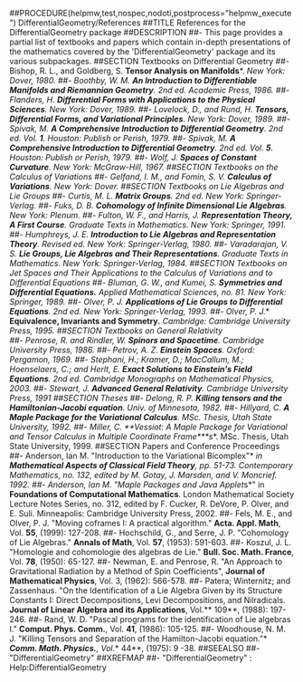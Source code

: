 ##PROCEDURE(helpmw,test,nospec,nodoti,postprocess="helpmw_execute") DifferentialGeometry/References
##TITLE References for the DifferentialGeometry package
##DESCRIPTION
##- This page provides a partial list of textbooks and papers which contain in-depth presentations of the mathematics covered by the 'DifferentialGeometry' package and its various subpackages.
##SECTION Textbooks on Differential Geometry 
##- Bishop, R. L., and Goldberg, S. **Tensor Analysis on Manifolds***. *New York: Dover, 1980.
##- Boothby, W. M.* ***An Introduction to Differentiable Manifolds and Riemannian Geometry**. 2nd ed. Academic Press, 1986.
##- Flanders, H. **Differential Forms with Applications to the Physical Sciences**. New York: Dover, 1989.
##- Lovelock, D., and Rund, H.* ***Tensors, Differential Forms, and Variational Principles**. New York: Dover, 1989.
##- Spivak, M. **A Comprehensive Introduction to Differential Geometry**. 2nd ed. Vol. **1**. Houston: Publish or Perish, 1979.
##- Spivak, M. **A Comprehensive Introduction to Differential Geometry**. 2nd ed. Vol. **5**. Houston: Publish or Perish, 1979.
##- Wolf, J. **Spaces of Constant Curvature**. New York: McGraw-Hill, 1967.
##SECTION Textbooks on the Calculus of Variations
##- Gelfand, I. M., and Fomin, S. V. **Calculus of Variations**. New York: Dover. 
##SECTION Textbooks on Lie Algebras and Lie Groups
##- Curtis, M. L. **Matrix Groups**. 2nd ed. New York: Springer-Verlag.
##- Fuks, D. B. **Cohomology of  Infinite Dimensional Lie Algebras**. New York: Plenum.
##- Fulton, W. F., and Harris, J. **Representation Theory, A First Course**. Graduate Texts in Mathematics. New York: Springer, 1991. 
##- Humphreys, J. E. **Introduction to Lie Algebras and Representation Theory**. Revised ed. New York: Springer-Verlag, 1980.
##- Varadarajan, V. S. **Lie Groups, Lie Algebras and Their Representations**. Graduate Texts in Mathematics. New York: Springer-Verlag, 1984.
##SECTION Textbooks on Jet Spaces and Their Applications to the Calculus of Variations and to Differential Equations
##- Bluman, G. W., and Kumei, S. **Symmetries and Differential Equations.** Applied Mathematical Sciences, no. 81. New York: Springer, 1989.
##- Olver, P. J. **Applications of Lie Groups to Differential Equations**. 2nd ed. New York: Springer-Verlag, 1993.
##- Olver, P. J.** ****Equivalence, Invariants and Symmetry**.** **Cambridge: Cambridge University Press, 1995.
##SECTION Textbooks on General Relativity  
##- Penrose, R. and Rindler, W. **Spinors and Spacetime**. Cambridge University Press, 1986. 
##- Petrov, A. Z. **Einstein Spaces**. Oxford: Pergamon, 1969.
##- Stephani, H.; Kramer, D.; MacCallum, M.; Hoenselaers, C.; and Herlt, E. **Exact Solutions to Einstein\'s Field Equations**. 2nd ed. Cambridge Monographs on Mathematical Physics, 2003.
##- Stewart, J. **Advanced General Relativity**. Cambridge University Press, 1991
##SECTION Theses
##- Delong, R. P. **Killing tensors and the Hamiltonian-Jacobi equation**. Univ. of Minnesota, 1982.
##- Hillyard, C. **A Maple Package for the Variational Calculus**.* *MSc. Thesis, Utah State University, 1992.
##- Miller, C. **Vessiot: A Maple Package for Variational and Tensor Calculus in Multiple Coordinate Frame****s**. MSc. Thesis, Utah State University, 1999.
##SECTION Papers and Conference Proceedings
##- Anderson, Ian M. \"Introduction to the Variational Bicomplex\"* *in **Mathematical Aspects of Classical Field Theory**, pp. 51-73. Contemporary Mathematics, no. 132, edited by M. Gotay, J. Marsden, and V. Moncrief. 1992.
##- Anderson, Ian M. \"Maple Packages and Java Applet*s*\" in **Foundations of Computational Mathematics**. London Mathematical Society Lecture Notes Series, no. 312, edited by F. Cucker, R. DeVore, P. Olver, and E. Suli. Minneapolis: Cambridge University Press, 2002.
##- Fels, M. E., and Olver, P. J. \"Moving coframes I: A practical algorithm.\" **Acta. Appl. Math**, Vol. **55**, (1999): 127-208.
##- Hochschild, G., and Serre, J. P. \"Cohomology of Lie Algebras.\" **Annals of Math**, Vol. **57**, (1953): 591-603.
##- Koszul, J. L. \"Homologie and cohomologie des algebras de Lie.\" **Bull. Soc. Math. France**, Vol. **78**, (1950): 65-127.
##- Newman, E. and Penrose, R. \"An Approach to Gravitational Radiation by a Method of Spin Coefficients\", **Journal of Mathematical Physics**, Vol. 3, (1962): 566-578.
##- Patera; Winternitz; and Zassenhaus. \"On the Identification of a Lie Algebra Given by its Structure Constants I: Direct Decompositions, Levi Decompositions, and Nilradicals. **Journal of Linear Algebra and its Applications**, Vol.** 109**, (1988): 197-246.
##- Rand, W. D. \"Pascal programs for the identification of Lie algebras I.\" **Comput. Phys. Comm.**, Vol. **41**, (1986): 105-125. 
##- Woodhouse, N. M. J. \"Killing Tensors and Separation of the Hamilton-Jacobi equation.\"* ***Comm. Math. Physics.**, Vol.** 44**, (1975): 9 -38.
##SEEALSO
##- "DifferentialGeometry"
##XREFMAP
##- "DifferentialGeometry" : Help:DifferentialGeometry
